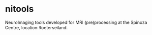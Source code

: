 # nitools
NeuroImaging tools developed for MRI (pre)processing at the Spinoza Centre, location Roeterseiland. 
